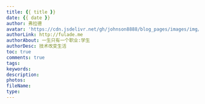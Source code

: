 ```yaml
---
title: {{ title }}
date: {{ date }}
author: 弗拉德
avatar: 'https://cdn.jsdelivr.net/gh/johnson8888/blog_pages/images/img/avatar.jpg'
authorLink: http://fulade.me
authorAbout: 一生只有一个职业:学生
authorDesc: 技术改变生活
toc: true
comments: true
tags: 
keywords: 
description: 
photos: 
fileName: 
type: 
---
```

